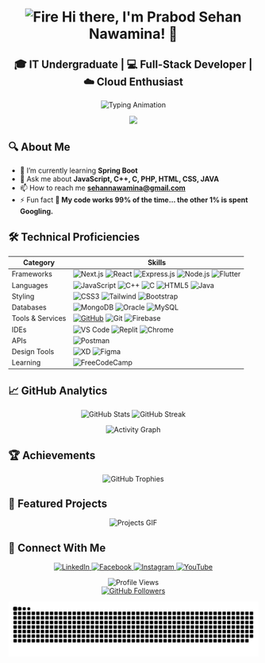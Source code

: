 <!-- 
  README.md 
  Structured and Commented Version
  Maintains original content while improving readability
-->

<!-- Header Section -->
<p align="center">
  <h1 align="center"> 
    <img src="https://user-images.githubusercontent.com/74038190/216122041-518ac897-8d92-4c6b-9b3f-ca01dcaf38ee.png" 
         alt="Fire" 
         width="40" />
    Hi there, I'm Prabod Sehan Nawamina! 👋
  </h1>
</p>

<h2 align="center">🎓 IT Undergraduate | 💻 Full-Stack Developer | ☁️ Cloud Enthusiast</h2>

<!-- Animated Typing Text -->
<p align="center">
  <img src="https://readme-typing-svg.herokuapp.com?font=Fira+Code&weight=600&size=22&pause=1000&color=00C6FF&center=true&vCenter=true&width=600&lines=Building+Scalable+Solutions;Open-Source+Contributor;Continuous+Learner" 
       alt="Typing Animation" />
</p>

<!-- Section Separator -->
<p align="center">
  <img src="https://www.animatedimages.org/data/media/562/animated-line-image-0184.gif" 
       width="1920" />
</p>

<!-- About Me Section -->
## 🔍 About Me
- 🌱 I’m currently learning **Spring Boot**
- 💬 Ask me about **JavaScript, C++, C, PHP, HTML, CSS, JAVA**
- 📫 How to reach me **sehannawamina@gmail.com**
- ⚡ Fun fact **🚀 My code works 99% of the time… the other 1% is spent Googling.**

<!-- Technical Skills Section -->
## 🛠 Technical Proficiencies

| Category        | Skills        |
|-----------------|---------------|
| Frameworks      | ![Next.js](https://img.shields.io/badge/next.js-000000?style=for-the-badge&logo=nextdotjs&logoColor=white) ![React](https://img.shields.io/badge/React-20232A?style=for-the-badge&logo=react&logoColor=61DAFB) ![Express.js](https://img.shields.io/badge/Express.js-000000?style=for-the-badge&logo=express&logoColor=white) ![Node.js](https://img.shields.io/badge/Node.js-339933?style=for-the-badge&logo=nodedotjs&logoColor=white) ![Flutter](https://img.shields.io/badge/Flutter-02569B?style=for-the-badge&logo=flutter&logoColor=white) |
| Languages       | ![JavaScript](https://img.shields.io/badge/JavaScript-323330?style=for-the-badge&logo=javascript&logoColor=F7DF1E) ![C++](https://img.shields.io/badge/C%2B%2B-00599C?style=for-the-badge&logo=c%2B%2B&logoColor=white) ![C](https://img.shields.io/badge/C-00599C?style=for-the-badge&logo=c&logoColor=white) ![HTML5](https://img.shields.io/badge/HTML5-E34F26?style=for-the-badge&logo=html5&logoColor=white) ![Java](https://img.shields.io/badge/Java-0175C2?style=for-the-badge&logo=dart&logoColor=white) |
| Styling         | ![CSS3](https://img.shields.io/badge/CSS3-1572B6?style=for-the-badge&logo=css3&logoColor=white) ![Tailwind](https://img.shields.io/badge/Tailwind_CSS-38B2AC?style=for-the-badge&logo=tailwind-css&logoColor=white) ![Bootstrap](https://img.shields.io/badge/Bootstrap-563D7C?style=for-the-badge&logo=bootstrap&logoColor=white) |
| Databases       | ![MongoDB](https://img.shields.io/badge/MongoDB-4EA94B?style=for-the-badge&logo=mongodb&logoColor=white) ![Oracle](https://img.shields.io/badge/Oracle-F80000?style=for-the-badge&logo=oracle&logoColor=black) ![MySQL](https://img.shields.io/badge/MySQL-005C84?style=for-the-badge&logo=mysql&logoColor=white) |
| Tools & Services| [![GitHub](https://img.shields.io/badge/GitHub-000000?style=for-the-badge&logo=github&logoColor=white)](https://github.com/EagleEyeYT) ![Git](https://img.shields.io/badge/GIT-E44C30?style=for-the-badge&logo=git&logoColor=white) ![Firebase](https://img.shields.io/badge/firebase-ffca28?style=for-the-badge&logo=firebase&logoColor=black) |
| IDEs            | ![VS Code](https://img.shields.io/badge/VSCode-0078D4?style=for-the-badge&logo=visual%20studio%20code&logoColor=white) ![Replit](https://img.shields.io/badge/replit-F26207?style=for-the-badge&logo=replit&logoColor=white) ![Chrome](https://img.shields.io/badge/Google_chrome-4285F4?style=for-the-badge&logo=Google-chrome&logoColor=white) |
| APIs            | ![Postman](https://img.shields.io/badge/Postman-FF6C37?style=for-the-badge&logo=Postman&logoColor=white) |
| Design Tools    | ![XD](https://img.shields.io/badge/Adobe%20XD-470137?style=for-the-badge&logo=Adobe%20XD&logoColor=#FF61F6) ![Figma](https://img.shields.io/badge/Figma-F24E1E?style=for-the-badge&logo=figma&logoColor=white) |
| Learning        | ![FreeCodeCamp](https://img.shields.io/badge/freecodecamp-27273D?style=for-the-badge&logo=freecodecamp&logoColor=white) |

<!-- GitHub Statistics Section -->
## 📈 GitHub Analytics

<!-- Stats Cards -->
<p align="center">
  <img width="49%" 
       src="https://github-readme-stats.vercel.app/api?username=gpsnawamina&show_icons=true&theme=algolia&include_all_commits=true" 
       alt="GitHub Stats" />
  <img width="49%" 
       src="https://github-readme-streak-stats.herokuapp.com/?user=gpsnawamina&theme=algolia" 
       alt="GitHub Streak" />
</p>

<!-- Activity Graph -->
<p align="center">
  <img src="https://github-readme-activity-graph.vercel.app/graph?username=gpsnawamina&bg_color=161b22&color=ffffff&line=d5d5d5&point=a76c6c&area=true&hide_border=true&hide_title=true" 
       alt="Activity Graph" />
</p>

<!-- Achievements Section -->
## 🏆 Achievements

<p align="center">
  <img src="https://github-profile-trophy.vercel.app/?username=gpsnawamina&theme=algolia&margin-w=15&column=4" 
       alt="GitHub Trophies" />
</p>

<!-- Featured Projects Section -->
## 🌟 Featured Projects

<p align="center">
  <img src="https://user-images.githubusercontent.com/74038190/213910845-af37a709-8995-40d6-be59-724526e3c3d7.gif" 
       width="900" 
       alt="Projects GIF">
</p>

<!-- Social Links Section -->
## 🤝 Connect With Me

<p align="center">
  <a href="https://linkedin.com/in/prabod-sehan" target="_blank">
    <img src="https://raw.githubusercontent.com/rahuldkjain/github-profile-readme-generator/master/src/images/icons/Social/linked-in-alt.svg" 
         alt="LinkedIn" 
         height="30" 
         width="40" />
  </a>
  <a href="https://fb.com/sehannawamina" target="_blank">
    <img src="https://raw.githubusercontent.com/rahuldkjain/github-profile-readme-generator/master/src/images/icons/Social/facebook.svg" 
         alt="Facebook" 
         height="30" 
         width="40" />
  </a>
  <a href="https://instagram.com/sehannawamina" target="_blank">
    <img src="https://raw.githubusercontent.com/rahuldkjain/github-profile-readme-generator/master/src/images/icons/Social/instagram.svg" 
         alt="Instagram" 
         height="30" 
         width="40" />
  </a>
  <a href="https://www.youtube.com/c/eagleeye" target="_blank">
    <img src="https://raw.githubusercontent.com/rahuldkjain/github-profile-readme-generator/master/src/images/icons/Social/youtube.svg" 
         alt="YouTube" 
         height="30" 
         width="40" />
  </a>
</p>

<!-- Footer Section -->
<p align="center">
  <img src="https://komarev.com/ghpvc/?username=gpsnawamina&style=flat-square&color=blue" 
       alt="Profile Views"/>
  <br>
  <a href="https://github.com/gpsnawamina?tab=followers">
    <img src="https://img.shields.io/github/followers/gpsnawamina?label=Follow&style=social" 
         alt="GitHub Followers" />
  </a>
</p>

<!-- Snake Animation Contribution Graph -->
<p align="center">
  <picture>
    <source media="(prefers-color-scheme: dark)"
            srcset="https://raw.githubusercontent.com/platane/snk/output/github-contribution-grid-snake-dark.svg" />
    <source media="(prefers-color-scheme: light)"
            srcset="https://raw.githubusercontent.com/platane/snk/output/github-contribution-grid-snake.svg" />
    <img src="https://raw.githubusercontent.com/platane/snk/output/github-contribution-grid-snake.svg" 
         alt="GitHub Contribution Snake" />
  </picture>
</p>
